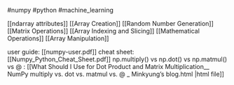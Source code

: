 #numpy #python #machine_learning 

[[ndarray attributes]]
[[Array Creation]]
[[Random Number Generation]]
[[Matrix Operations]]
[[Array Indexing and Slicing]]
[[Mathematical Operations]]
[[Array Manipulation]]


user guide: [[numpy-user.pdf]]
cheat sheet: [[Numpy_Python_Cheat_Sheet.pdf]]
np.multiply() vs np.dot() vs np.matmul() vs @ : [[What Should I Use for Dot Product and Matrix Multiplication__ NumPy multiply vs. dot vs. matmul vs. @ _ Minkyung’s blog.html |html file]]

